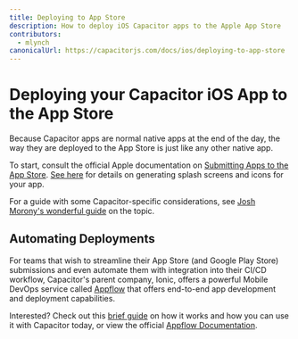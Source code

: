 ```yaml
---
title: Deploying to App Store
description: How to deploy iOS Capacitor apps to the Apple App Store
contributors:
  - mlynch
canonicalUrl: https://capacitorjs.com/docs/ios/deploying-to-app-store
---
```


# Deploying your Capacitor iOS App to the App Store

Because Capacitor apps are normal native apps at the end of the day, the way they are deployed to the App Store is just like any other native app.

To start, consult the official Apple documentation on [Submitting Apps to the App Store](https://developer.apple.com/app-store/submissions/). [See here](/docs/guides/splash-screens-and-icons) for details on generating splash screens and icons for your app.

For a guide with some Capacitor-specific considerations, see [Josh Morony's wonderful guide](https://www.joshmorony.com/deploying-capacitor-applications-to-ios-development-distribution/) on the topic.

## Automating Deployments

For teams that wish to streamline their App Store (and Google Play Store) submissions and even automate them with integration into their CI/CD workflow, Capacitor's parent company, Ionic, offers a powerful Mobile DevOps service called [Appflow](https://useappflow.com/) that offers end-to-end app development and deployment capabilities.

Interested? Check out this [brief guide](/docs/guides/deploying-updates) on how it works and how you can use it with Capacitor today, or view the official [Appflow Documentation](https://ionicframework.com/docs/appflow/).
